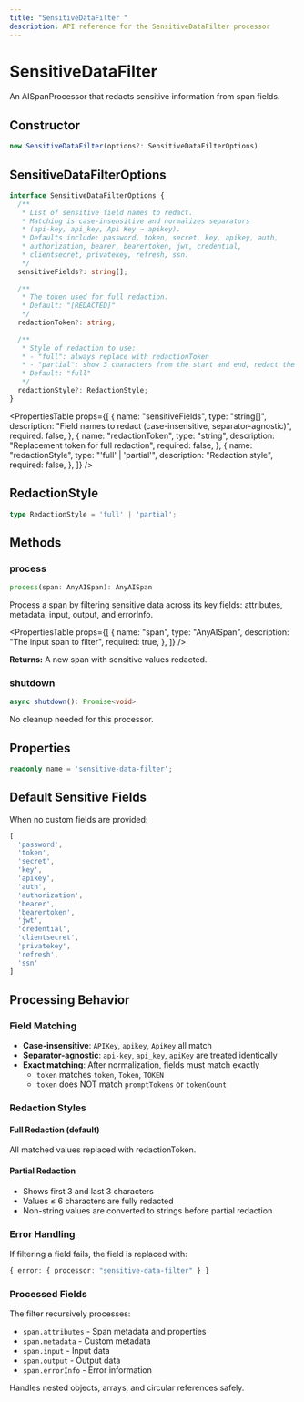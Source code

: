 ```yaml
---
title: "SensitiveDataFilter "
description: API reference for the SensitiveDataFilter processor
---
```



# SensitiveDataFilter

An AISpanProcessor that redacts sensitive information from span fields.

## Constructor

```typescript
new SensitiveDataFilter(options?: SensitiveDataFilterOptions)
```

## SensitiveDataFilterOptions

```typescript
interface SensitiveDataFilterOptions {
  /** 
   * List of sensitive field names to redact.
   * Matching is case-insensitive and normalizes separators 
   * (api-key, api_key, Api Key → apikey).
   * Defaults include: password, token, secret, key, apikey, auth, 
   * authorization, bearer, bearertoken, jwt, credential, 
   * clientsecret, privatekey, refresh, ssn.
   */
  sensitiveFields?: string[];
  
  /** 
   * The token used for full redaction.
   * Default: "[REDACTED]"
   */
  redactionToken?: string;
  
  /** 
   * Style of redaction to use:
   * - "full": always replace with redactionToken
   * - "partial": show 3 characters from the start and end, redact the middle
   * Default: "full"
   */
  redactionStyle?: RedactionStyle;
}
```

<PropertiesTable
  props={[
    {
      name: "sensitiveFields",
      type: "string[]",
      description: "Field names to redact (case-insensitive, separator-agnostic)",
      required: false,
    },
    {
      name: "redactionToken",
      type: "string",
      description: "Replacement token for full redaction",
      required: false,
    },
    {
      name: "redactionStyle",
      type: "'full' | 'partial'",
      description: "Redaction style",
      required: false,
    },
  ]}
/>

## RedactionStyle

```typescript
type RedactionStyle = 'full' | 'partial';
```

## Methods

### process

```typescript
process(span: AnyAISpan): AnyAISpan
```

Process a span by filtering sensitive data across its key fields: attributes, metadata, input, output, and errorInfo.

<PropertiesTable
  props={[
    {
      name: "span",
      type: "AnyAISpan",
      description: "The input span to filter",
      required: true,
    },
  ]}
/>

**Returns:** A new span with sensitive values redacted.

### shutdown

```typescript
async shutdown(): Promise<void>
```

No cleanup needed for this processor.

## Properties

```typescript
readonly name = 'sensitive-data-filter';
```

## Default Sensitive Fields

When no custom fields are provided:

```typescript
[
  'password',
  'token',
  'secret',
  'key',
  'apikey',
  'auth',
  'authorization',
  'bearer',
  'bearertoken',
  'jwt',
  'credential',
  'clientsecret',
  'privatekey',
  'refresh',
  'ssn'
]
```

## Processing Behavior

### Field Matching

- **Case-insensitive**: `APIKey`, `apikey`, `ApiKey` all match
- **Separator-agnostic**: `api-key`, `api_key`, `apiKey` are treated identically  
- **Exact matching**: After normalization, fields must match exactly
  - `token` matches `token`, `Token`, `TOKEN`
  - `token` does NOT match `promptTokens` or `tokenCount`

### Redaction Styles

#### Full Redaction (default)

All matched values replaced with redactionToken.

#### Partial Redaction

- Shows first 3 and last 3 characters
- Values ≤ 6 characters are fully redacted
- Non-string values are converted to strings before partial redaction

### Error Handling

If filtering a field fails, the field is replaced with:

```typescript
{ error: { processor: "sensitive-data-filter" } }
```

### Processed Fields

The filter recursively processes:

- `span.attributes` - Span metadata and properties
- `span.metadata` - Custom metadata
- `span.input` - Input data
- `span.output` - Output data  
- `span.errorInfo` - Error information

Handles nested objects, arrays, and circular references safely.